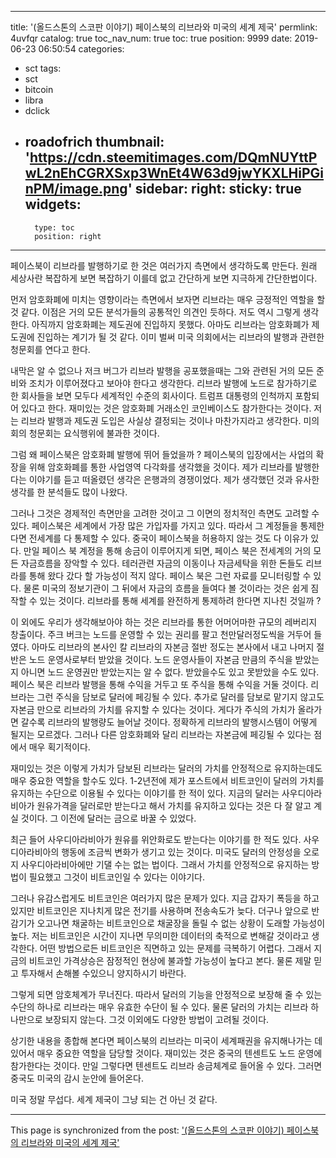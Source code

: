 
---
title: '(올드스톤의 스코판 이야기) 페이스북의 리브라와 미국의 세계 제국'
permlink: 4uvfqr
catalog: true
toc_nav_num: true
toc: true
position: 9999
date: 2019-06-23 06:50:54
categories:
- sct
tags:
- sct
- bitcoin
- libra
- dclick
- roadofrich
thumbnail: 'https://cdn.steemitimages.com/DQmNUYttPwL2nEhCGRXSxp3WnEt4W63d9jwYKXLHiPGinPM/image.png'
sidebar:
    right:
        sticky: true
widgets:
    -
        type: toc
        position: right
---


페이스북이 리브라를 발행하기로 한 것은 여러가지 측면에서 생각하도록 만든다. 원래 세상사란 복잡하게 보면 복잡하기 이를데 없고 간단하게 보면 지극하게 간단한법이다. 

먼저 암호화폐에 미치는 영향이라는 측면에서 보자면 리브라는 매우 긍정적인 역할을 할 것 같다. 이점은 거의 모든 분석가들의 공통적인 의견인 듯하다. 저도 역시 그렇게 생각한다. 아직까지 암호화폐는 제도권에 진입하지 못했다. 아마도 리브라는 암호화폐가 제도권에 진입하는 계기가 될 것 같다. 이미 벌써 미국 의회에서는 리브라의 발행과 관련한 청문회를 연다고 한다. 

내막은 알 수 없으나 저크 버그가 리브라 발행을 공포했을때는 그와 관련된 거의 모든 준비와 조치가 이루어졌다고 보아야 한다고 생각한다. 리브라 발행에 노드로 참가하기로 한 회사들을 보면 모두다 세계적인 수준의 회사이다. 트럼프 대통령의 인척까지 포함되어 있다고 한다. 재미있는 것은 암호화폐 거래소인 코인베이스도 참가한다는 것이다. 
저는 리브라 발행과 제도권 도입은 사실상 결정되는 것이나 마찬가지라고 생각한다. 미의회의 청문회는 요식행위에 불과한 것이다. 


그럼 왜 페이스북은 암호화폐 발행에 뛰어 들었을까 ? 페이스북의 입장에서는 사업의 확장을 위해 암호화폐를 통한 사업영역 다각화를 생각했을 것이다. 제가 리브라를 발행한다는 이야기를 듣고 떠올렸던 생각은 은행과의 경쟁이었다. 제가 생각했던 것과 유사한 생각를 한 분석들도 많이 나왔다.


그러나 그것은 경제적인 측면만을 고려한 것이고 그 이면의 정치적인 측면도 고려할 수 있다. 페이스북은 세계에서 가장 많은 가입자를 가지고 있다. 따라서 그 계정들을 통제한다면 전세계를 다 통제할 수 있다. 중국이 페이스북을 허용하지 않는 것도 다 이유가 있다. 만일 페이스 북 계정을 통해 송금이 이루어지게 되면, 페이스 북은 전세계의 거의 모든 자금흐름을 장악할 수 있다. 테러관련 자금의 이동이나 자금세탁을 위한 돈들도 리브라를 통해 왔다 갔다 할 가능성이 적지 않다. 페이스 북은 그런 자료를 모니터링할 수 있다. 물론 미국의 정보기관이 그 뒤에서 자금의 흐름을 들여다 볼 것이라는 것은 쉽게 짐작할 수 있는 것이다. 리브라를 통해 세계를 완전하게 통제하려 한다면 지나친 것일까 ?

이 외에도 우리가 생각해보아야 하는 것은 리브라를 통한 어머어마한 규모의 레버리지 창출이다. 주크 버크는 노드를 운영할 수 있는 권리를 팔고 천만달러정도씩을 거두어 들였다. 아마도 리브라의 본사인 칼 리브라의 자본금 절반 정도는 본사에서 내고 나머지 절반은 노드 운영사로부터 받았을 것이다. 노드 운영사들이 자본금 만큼의 주식을 받았는지 아니면 노드 운영권만 받았는지는 알 수 없다. 받았을수도 있고 못받았을 수도 있다. 페이스 북은 리브라 발행을 통해 수익을 거두고 또 주식을 통해 수익을 거둘 것이다. 리브라는 그런 주식을 담보로 달러에 페깅될 수 있다. 추가로 달러를 담보로 맡기지 않고도 자본금 만으로 리브라의 가치를 유지할 수 있다는 것이다. 게다가 주식의 가치가 올라가면 갈수록 리브라의 발행량도 늘어날 것이다. 정확하게 리브라의 발행시스템이 어떻게 될지는 모르겠다. 그러나 다른 암호화폐와 달리 리브라는 자본금에 페깅될 수 있다는 점에서 매우 획기적이다. 

재미있는 것은 이렇게 가치가 담보된 리브라는 달러의 가치를 안정적으로 유지하는데도 매우 중요한 역할을 할수도 있다. 1-2년전에 제가 포스트에서 비트코인이 달러의 가치를 유지하는 수단으로 이용될 수 있다는 이야기를 한 적이 있다. 지금의 달러는 사우디아라비아가 원유가격을 달러로만 받는다고 해서 가치를 유지하고 있다는 것은 다 잘 알고 계실 것이다. 그 이전에 달러는 금으로 바꿀 수 있었다. 

최근 들어 사우디아라비아가 원유를 위안화로도 받는다는 이야기를 한 적도 있다. 사우디아라비아의 행동에 조금씩 변화가 생기고 있는 것이다. 미국도 달러의 안정성을 오로지 사우디아라비아에만 기댈 수는 없는 법이다. 그래서 가치를 안정적으로 유지하는 방법이 필요했고 그것이 비트코인일 수 있다는 이야기다. 

그러나 유감스럽게도 비트코인은 여러가지 많은 문제가 있다. 지금 갑자기 폭등을 하고 있지만 비트코인은 지나치게 많은 전기를 사용하며 전송속도가 늦다. 더구나 앞으로 반감기가 오고나면 채굴하는 비트코인으로 채굴장을 돌릴 수 없는 상황이 도래할 가능성이 높다. 저는 비트코인은 시간이 지나면 무의미한 데이터의 축적으로 변해갈 것이라고 생각한다. 어떤 방법으로든 비트코인은 직면하고 있는 문제를 극복하기 어렵다. 그래서 지금의 비트코인 가격상승은 잠정적인 현상에 불과할 가능성이 높다고 본다. 물론 제말 믿고 투자해서 손해볼 수있으니 양지하시기 바란다. 

그렇게 되면 암호체계가 무너진다. 따라서 달러의 기능을 안정적으로 보장해 줄 수 있는 수단의 하나로 리브라는 매우 유효한 수단이 될 수 있다. 물론 달러의 가치는 리브라 하나만으로 보장되지 않는다. 그것 이외에도 다양한 방법이 고려될 것이다. 

상기한 내용을 종합해 본다면 페이스북의 리브라는 미국이 세계패권을 유지해나가는 데 있어서 매우 중요한 역할을 담당할 것이다. 재미있는 것은 중국의 텐센트도 노드 운영에 참가한다는 것이다. 만일 그렇다면 텐센트도 리브라 송금체계로 들어올 수 있다. 그러면 중국도 미국의 감시 눈안에 들어온다. 

미국 정말 무섭다. 세계 제국이 그냥 되는 건 아닌 것 같다.

- - -

This page is synchronized from the post: ['(올드스톤의 스코판 이야기) 페이스북의 리브라와 미국의 세계 제국'](https://steemit.com/@oldstone/4uvfqr)
